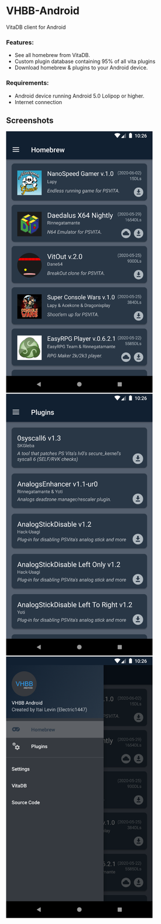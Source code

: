 # VHBB-Android
VitaDB client for Android

### Features:
- See all homebrew from VitaDB.
- Custom plugin database containing 95% of all vita plugins
- Download homebrew & plugins to your Android device.

### Requirements:
- Android device running Android 5.0 Lolipop or higher.
- Internet connection

## Screenshots
<img src="screenshots/Screenshot_1591179963.png" width="400"> &nbsp; <img src="screenshots/Screenshot_1591179972.png" width="400"> &nbsp; <img src="screenshots/Screenshot_1591179968.png" width="400">
